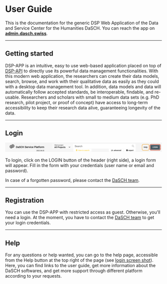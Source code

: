 # User Guide

This is the documentation for the generic DSP Web Application of the Data and Service Center for the Humanities DaSCH. You can reach the app on **[admin.dasch.swiss](https://admin.dasch.swiss)**.

---

## Getting started

DSP-APP is an intuitive, easy to use web-based application placed on top of [DSP-API](https://docs.dasch.swiss/latest/DSP-API/01-introduction/what-is-dsp/) to directly use its powerful data management functionalities. With this modern web application, the researchers can create their data models, search, browse, and work with their qualitative data as easily as they could with a desktop data management tool. In addition, data models and data will automatically follow accepted standards, be interoperable, findable, and re-usable. Researchers and scholars with small to medium data sets (e.g. PhD research, pilot project, or proof of concept) have access to long-term accessibility to keep their research data alive, guaranteeing longevity of the data.

---

## Login

![Get access to the login form.](../assets/images/dashboard-header.png)

To login, click on the LOGIN button of the header (right side), a login form will appear. Fill in the form with your credentials (user name or email and password).

In case of a forgotten password, please contact the [DaSCH team](mailto:support@dasch.swiss).

---

## Registration

You can use the DSP-APP with restricted access as guest. Otherwise, you'll need a login. At the moment, you have to contact the [DaSCH team](mailto:support@dasch.swiss) to get your login credentials.

---

## Help

For any questions or help wanted, you can go to the help page, accessible from the Help button at the top right of the page (see [login screen shot](#login)). Here, you can find links to the user guide, get more information about the DaSCH softwares, and get more support through different platform according to your requests.
